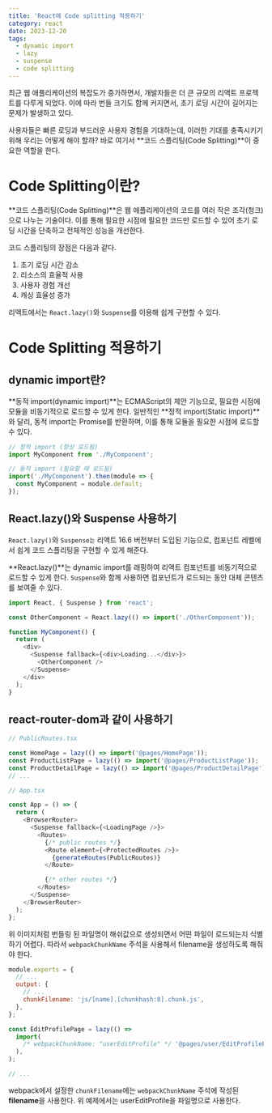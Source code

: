 ```yaml
---
title: 'React에 Code splitting 적용하기'
category: react
date: 2023-12-20
tags:
  - dynamic import
  - lazy
  - suspense
  - code splitting
---
```


최근 웹 애플리케이션의 복잡도가 증가하면서, 개발자들은 더 큰 규모의 리액트 프로젝트를 다루게 되었다. 이에 따라 번들 크기도 함께 커지면서, 초기 로딩 시간이 길어지는 문제가 발생하고 있다.

사용자들은 빠른 로딩과 부드러운 사용자 경험을 기대하는데, 이러한 기대를 충족시키기 위해 우리는 어떻게 해야 할까? 바로 여기서 **코드 스플리팅(Code Splitting)**이 중요한 역할을 한다.

# Code Splitting이란?

**코드 스플리팅(Code Splitting)**은 웹 애플리케이션의 코드를 여러 작은 조각(청크)으로 나누는 기술이다. 이를 통해 필요한 시점에 필요한 코드만 로드할 수 있어 초기 로딩 시간을 단축하고 전체적인 성능을 개선한다.

코드 스플리팅의 장점은 다음과 같다.

1. 초기 로딩 시간 감소
2. 리소스의 효율적 사용
3. 사용자 경험 개선
4. 캐싱 효율성 증가

리액트에서는 `React.lazy()`와 `Suspense`를 이용해 쉽게 구현할 수 있다.

# Code Splitting 적용하기

## dynamic import란?

**동적 import(dynamic import)**는 ECMAScript의 제안 기능으로, 필요한 시점에 모듈을 비동기적으로 로드할 수 있게 한다. 일반적인 **정적 import(Static import)**와 달리, 동적 import는 Promise를 반환하며, 이를 통해 모듈을 필요한 시점에 로드할 수 있다.

```js
// 정적 import (항상 로드됨)
import MyComponent from './MyComponent';

// 동적 import (필요할 때 로드됨)
import('./MyComponent').then(module => {
  const MyComponent = module.default;
});
```

## React.lazy()와 Suspense 사용하기

`React.lazy()`와 `Suspense는` 리액트 16.6 버전부터 도입된 기능으로, 컴포넌트 레벨에서 쉽게 코드 스플리팅을 구현할 수 있게 해준다.

**React.lazy()**는 dynamic import를 래핑하여 리액트 컴포넌트를 비동기적으로 로드할 수 있게 한다. `Suspense`와 함께 사용하면 컴포넌트가 로드되는 동안 대체 콘텐츠를 보여줄 수 있다.

```js
import React, { Suspense } from 'react';

const OtherComponent = React.lazy(() => import('./OtherComponent'));

function MyComponent() {
  return (
    <div>
      <Suspense fallback={<div>Loading...</div>}>
        <OtherComponent />
      </Suspense>
    </div>
  );
}
```

## react-router-dom과 같이 사용하기

```js
// PublicRoutes.tsx

const HomePage = lazy(() => import('@pages/HomePage'));
const ProductListPage = lazy(() => import('@pages/ProductListPage'));
const ProductDetailPage = lazy(() => import('@pages/ProductDetailPage'));
// ...
```

```js
// App.tsx

const App = () => {
  return (
    <BrowserRouter>
      <Suspense fallback={<LoadingPage />}>
        <Routes>
          {/* public routes */}
          <Route element={<ProtectedRoutes />}>
            {generateRoutes(PublicRoutes)}
          </Route>

          {/* other routes */}
        </Routes>
      </Suspense>
    </BrowserRouter>
  );
};
```

위 이미지처럼 번들링 된 파일명이 해쉬값으로 생성되면서 어떤 파일이 로드되는지 식별하기 어렵다. 따라서 `webpackChunkName` 주석을 사용해서 filename을 생성하도록 해줘야 한다.

```js
module.exports = {
  // ...
  output: {
    // ...
    chunkFilename: 'js/[name].[chunkhash:8].chunk.js',
  },
};
```

```jsx
const EditProfilePage = lazy(() =>
  import(
    /* webpackChunkName: "userEditProfile" */ '@pages/user/EditProfilePage'
  ),
);

// ...
```

webpack에서 설정한 `chunkFilename`에는 `webpackChunkName` 주석에 작성된 **filename**을 사용한다. 위 예제에서는 userEditProfile을 파일명으로 사용한다.
